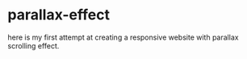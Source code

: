 # parallax-effect

here is my first attempt at creating a responsive website with parallax scrolling effect.
